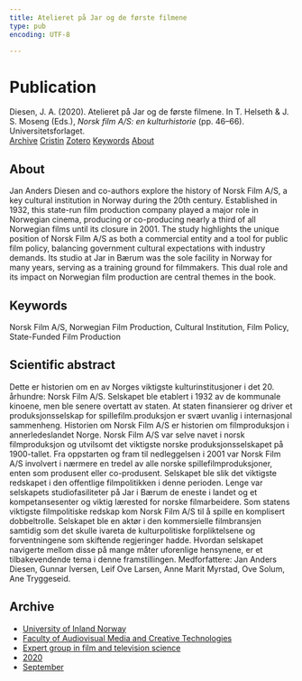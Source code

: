 ```yaml
---
title: Atelieret på Jar og de første filmene
type: pub
encoding: UTF-8

---
```

<h1>Publication</h1>
<article id="csl-bib-container-BMHT8GCC" class="csl-bib-container">
  <div class="csl-bib-body"> <div class="csl-entry">Diesen, J. A. (2020). Atelieret på Jar og de første filmene. In T. Helseth &#38; J. S. Moseng (Eds.), <i>Norsk film A/S: en kulturhistorie</i> (pp. 46–66). Universitetsforlaget.</div> </div>
  <div class="csl-bib-buttons">
    <a href="#taxonomy-article-BMHT8GCC" alt="archive" class="csl-bib-button">Archive</a>
    <a href="https://app.cristin.no/results/show.jsf?id=1828264" alt="Cristin" class="csl-bib-button">Cristin</a>
    <a href="http://zotero.org/groups/5881554/items/BMHT8GCC" alt="Zotero" class="csl-bib-button">Zotero</a>
    <a href="#keywords-article-BMHT8GCC" alt="keywords" class="csl-bib-button">Keywords</a>
    <a href="#about-article-BMHT8GCC" alt="about_pub" class="csl-bib-button">About</a>
  </div>
  <div id="csl-bib-meta-container-BMHT8GCC"></div>
</article>
<div id="csl-bib-meta-BMHT8GCC" class="csl-bib-meta">
  <article id="about-article-BMHT8GCC" class="about_pub-article">
    <h1>About</h1>
    Jan Anders Diesen and co-authors explore the history of Norsk Film A/S, a key cultural institution in Norway during the 20th century. Established in 1932, this state-run film production company played a major role in Norwegian cinema, producing or co-producing nearly a third of all Norwegian films until its closure in 2001. The study highlights the unique position of Norsk Film A/S as both a commercial entity and a tool for public film policy, balancing government cultural expectations with industry demands. Its studio at Jar in Bærum was the sole facility in Norway for many years, serving as a training ground for filmmakers. This dual role and its impact on Norwegian film production are central themes in the book.
  </article>
  <article id="keywords-article-BMHT8GCC" class="keywords-article">
    <h1>Keywords</h1>
    Norsk Film A/S, Norwegian Film Production, Cultural Institution, Film Policy, State-Funded Film Production
  </article>
  <article id="abstract-article-BMHT8GCC" class="abstract-article">
    <h1>Scientific abstract</h1>
    Dette er historien om en av Norges viktigste kulturinstitusjoner i det 20. århundre: Norsk Film A/S. Selskapet ble etablert i 1932 av de kommunale kinoene, men ble senere overtatt av staten. At staten finansierer og driver et produksjonsselskap for spillefilm.produksjon er svært uvanlig i internasjonal sammenheng. Historien om Norsk Film A/S er historien om filmproduksjon i annerledeslandet Norge. Norsk Film A/S var selve navet i norsk filmproduksjon og utvilsomt det viktigste norske produksjonsselskapet på 1900-tallet. Fra oppstarten og fram til nedleggelsen i 2001 var Norsk Film A/S involvert i nærmere en tredel av alle norske spillefilmproduksjoner, enten som produsent eller co-produsent. Selskapet ble slik det viktigste redskapet i den offentlige filmpolitikken i denne perioden. Lenge var selskapets studiofasiliteter på Jar i Bærum de eneste i landet og et kompetansesenter og viktig lærested for norske filmarbeidere. Som statens viktigste filmpolitiske redskap kom Norsk Film A/S til å spille en komplisert dobbeltrolle. Selskapet ble en aktør i den kommersielle filmbransjen samtidig som det skulle ivareta de kulturpolitiske forpliktelsene og forventningene som skiftende regjeringer hadde. Hvordan selskapet navigerte mellom disse på mange måter uforenlige hensynene, er et tilbakevendende tema i denne framstillingen. Medforfattere: Jan Anders Diesen, Gunnar Iversen, Leif Ove Larsen, Anne Marit Myrstad, Ove Solum, Ane Tryggeseid.
  </article>
  <article id="taxonomy-article-BMHT8GCC" class="taxonomy-article">
    <h1>Archive</h1>
    <ul>
      <li>
        <a href="/en/archive/?key=3DCRN523">University of Inland Norway</a>
      </li>
      <li>
        <a href="/en/archive/?key=8XUDF4FD">Faculty of Audiovisual Media and Creative Technologies</a>
      </li>
      <li>
        <a href="/en/archive/?key=GP9PM6PG">Expert group in film and television science</a>
      </li>
      <li>
        <a href="/en/archive/?key=UKII4FET">2020</a>
      </li>
      <li>
        <a href="/en/archive/?key=IIGPXHAU">September</a>
      </li>
    </ul>
  </article>
</div>
